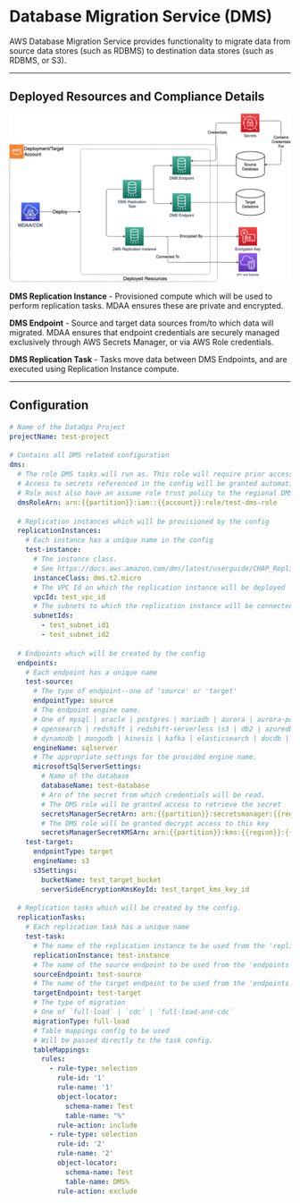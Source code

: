 # Database Migration Service (DMS)

AWS Database Migration Service provides functionality to migrate data from source data stores (such as RDBMS) to destination data stores (such as RDBMS, or S3).

***

## Deployed Resources and Compliance Details

![DMS](../../../constructs/L3/dataops/dataops-dms-l3-construct/docs/DMS.png)

**DMS Replication Instance** - Provisioned compute which will be used to perform replication tasks. MDAA ensures these are private and encrypted.

**DMS Endpoint** - Source and target data sources from/to which data will migrated. MDAA ensures that endpoint credentials are securely managed exclusively through AWS Secrets Manager, or via AWS Role credentials.

**DMS Replication Task** - Tasks move data between DMS Endpoints, and are executed using Replication Instance compute.

***

## Configuration

```yaml
# Name of the DataOps Project 
projectName: test-project

# Contains all DMS related configuration
dms:
  # The role DMS tasks will run as. This role will require prior access to AWS-service based endpoints.
  # Access to secrets referenced in the config will be granted automatically.
  # Role must also have an assume role trust policy to the regional DMS service name: dms.<region>.amazonaws.com
  dmsRoleArn: arn:{{partition}}:iam::{{account}}:role/test-dms-role

  # Replication instances which will be provisioned by the config
  replicationInstances:
    # Each instance has a unique name in the config
    test-instance:
      # The instance class.
      # See https://docs.aws.amazon.com/dms/latest/userguide/CHAP_ReplicationInstance.Types.html for options
      instanceClass: dms.t2.micro
      # The VPC Id on which the replication instance will be deployed
      vpcId: test_vpc_id
      # The subnets to which the replication instance will be connected.
      subnetIds:
        - test_subnet_id1
        - test_subnet_id2
  
  # Endpoints which will be created by the config
  endpoints:
    # Each endpoint has a unique name
    test-source:
      # The type of endpoint--one of 'source' or 'target'
      endpointType: source
      # The endpoint engine name. 
      # One of mysql | oracle | postgres | mariadb | aurora | aurora-postgresql | 
      # opensearch | redshift | redshift-serverless |s3 | db2 | azuredb | sybase | 
      # dynamodb | mongodb | kinesis | kafka | elasticsearch | docdb | sqlserver | neptune
      engineName: sqlserver
      # The appropriate settings for the provided engine name.
      microsoftSqlServerSettings:
        # Name of the database
        databaseName: test-database
        # Arn of the secret from which credentials will be read.
        # The DMS role will be granted access to retrieve the secret
        secretsManagerSecretArn: arn:{{partition}}:secretsmanager:{{region}}:{{account}}:secret:test-secret-abc123
        # The DMS role will be granted decrypt access to this key
        secretsManagerSecretKMSArn: arn:{{partition}}:kms:{{region}}:{{account}}:key:test-secret-key-id
    test-target:
      endpointType: target
      engineName: s3
      s3Settings:
        bucketName: test_target_bucket
        serverSideEncryptionKmsKeyId: test_target_kms_key_id
  
  # Replication tasks which will be created by the config.
  replicationTasks:
    # Each replication task has a unique name
    test-task:
      # The name of the replication instance to be used from the 'replicationInstances' section of the config
      replicationInstance: test-instance
      # The name of the source endpoint to be used from the 'endpoints' section of the config
      sourceEndpoint: test-source
      # The name of the target endpoint to be used from the 'endpoints' section of the config
      targetEndpoint: test-target
      # The type of migration
      # One of `full-load` | `cdc` | `full-load-and-cdc`
      migrationType: full-load
      # Table mappings config to be used
      # Will be passed directly to the task config.
      tableMappings: 
        rules:
          - rule-type: selection
            rule-id: '1'
            rule-name: '1'
            object-locator:
              schema-name: Test
              table-name: "%"
            rule-action: include
          - rule-type: selection
            rule-id: '2'
            rule-name: '2'
            object-locator:
              schema-name: Test
              table-name: DMS%
            rule-action: exclude
```
